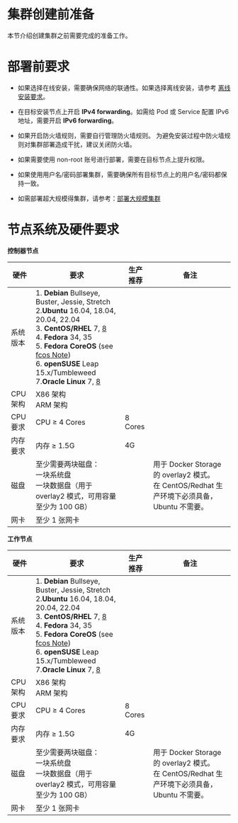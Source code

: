 # 集群创建前准备

本节介绍创建集群之前需要完成的准备工作。

# 部署前要求

- 如果选择在线安装，需要确保网络的联通性。如果选择离线安装，请参考 [离线安装要求]()。

- 在目标安装节点上开启 **IPv4 forwarding**。如需给 Pod 或 Service 配置 IPv6 地址，需要开启 **IPv6 forwarding**。

- 如果开启防火墙规则，需要自行管理防火墙规则。 为避免安装过程中防火墙规则对集群部署造成干扰，建议关闭防火墙。

- 如果需要使用 non-root 账号进行部署，需要在目标节点上提升权限。

- 如果使用用户名/密码部署集群，需要确保所有目标节点上的用户名/密码都保持一致。

- 如需部署超大规模得集群，请参考：[部署大规模集群](https://kubernetes.io/docs/setup/cluster-large/#size-of-master-and-master-components)

# 节点系统及硬件要求

**控制器节点**

| 硬件           | 要求                                                         | 生产推荐 | 备注                                                         |
| -------------- | ------------------------------------------------------------ | -------- | ------------------------------------------------------------ |
| 系统版本       | 1. **Debian** Bullseye, Buster, Jessie, Stretch <br />2.**Ubuntu** 16.04, 18.04, 20.04, 22.04 <br />3. **CentOS/RHEL** 7, [8](https://github.com/kubernetes-sigs/kubespray/blob/master/docs/centos.md#centos-8)<br />4. **Fedora** 34, 35<br />5. **Fedora CoreOS** (see [fcos Note](https://github.com/kubernetes-sigs/kubespray/blob/master/docs/fcos.md)) <br />6. **openSUSE** Leap 15.x/Tumbleweed <br />7.**Oracle Linux** 7, [8](https://github.com/kubernetes-sigs/kubespray/blob/master/docs/centos.md#centos-8) <br /> |          |                                                              |
| CPU 架构       | X86 架构<br/>ARM 架构                                        |          |                                                              |
| CPU 要求       | CPU ≥ 4 Cores                                                | 8 Cores  |                                                              |
| 内存要求<br /> | 内存 ≥ 1.5G                                                  | 4G       |                                                              |
| 磁盘           | 至少需要两块磁盘：<br />一块系统盘<br />一块数据盘（用于 overlay2 模式，可用容量至少为 100 GB） |          | 用于 Docker Storage 的 overlay2 模式。<br />在 CentOS/Redhat 生产环境下必须具备，Ubuntu 不需要。 |
| 网卡           | 至少 1 张网卡                                                |          |                                                              |               |

**工作节点**

| 硬件     | 要求                                                         | 生产推荐 | 备注                                                         |
| -------- | ------------------------------------------------------------ | -------- | ------------------------------------------------------------ |
| 系统版本 | 1. **Debian** Bullseye, Buster, Jessie, Stretch <br />2.**Ubuntu** 16.04, 18.04, 20.04, 22.04 <br />3. **CentOS/RHEL** 7, [8](https://github.com/kubernetes-sigs/kubespray/blob/master/docs/centos.md#centos-8)<br />4. **Fedora** 34, 35<br />5. **Fedora CoreOS** (see [fcos Note](https://github.com/kubernetes-sigs/kubespray/blob/master/docs/fcos.md)) <br />6. **openSUSE** Leap 15.x/Tumbleweed <br />7.**Oracle Linux** 7, [8](https://github.com/kubernetes-sigs/kubespray/blob/master/docs/centos.md#centos-8) <br /> |          |                                                              |
| CPU 架构 | X86 架构<br/>ARM 架构                                        |          |                                                              |
| CPU 要求 | CPU ≥ 4 Cores                                                | 8 Cores  |                                                              |
| 内存要求 | 内存 ≥ 1.5G                                                  | 4G       |                                                              |
| 磁盘     | 至少需要两块磁盘：<br />一块系统盘<br />一块数据盘（用于 overlay2 模式，可用容量至少为 100 GB） |          | 用于 Docker Storage 的 overlay2 模式。<br />在 CentOS/Redhat 生产环境下必须具备，Ubuntu 不需要。 |
| 网卡     | 至少 1 张网卡                                                |          |                                                              |               |

